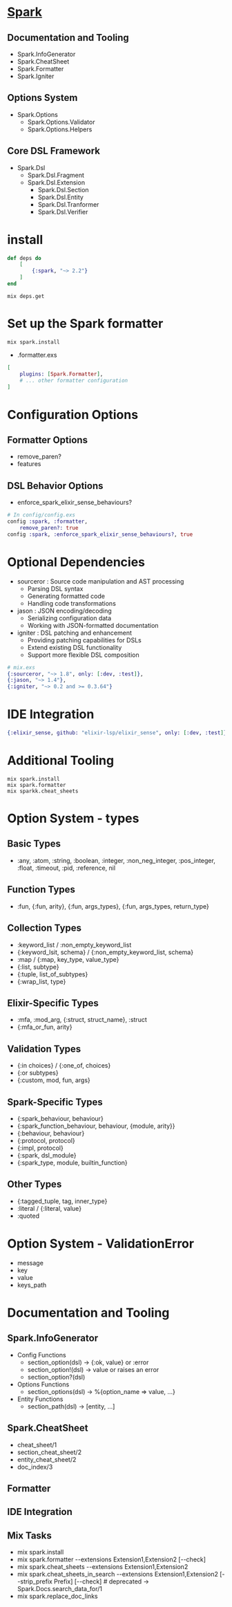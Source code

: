 ﻿# [Spark](https://deepwiki.com/ash-project/spark/1-spark-overview)
## Documentation and Tooling
- Spark.InfoGenerator
- Spark.CheatSheet
- Spark.Formatter
- Spark.Igniter
## Options System
- Spark.Options
    - Spark.Options.Validator
    - Spark.Options.Helpers
## Core DSL Framework    
- Spark.Dsl
    - Spark.Dsl.Fragment
    - Spark.Dsl.Extension
        - Spark.Dsl.Section
        - Spark.Dsl.Entity
        - Spark.Dsl.Tranformer
        - Spark.Dsl.Verifier
# install
```elixir
def deps do
    [
        {:spark, "~> 2.2"}
    ]
end
```

```shell
mix deps.get
```

# Set up the Spark formatter
```shell
mix spark.install
```
- .formatter.exs
```elixir
[
    plugins: [Spark.Formatter],
    # ... other formatter configuration
]
```

# Configuration Options
## Formatter Options
- remove_paren?
- features
## DSL Behavior Options
- enforce_spark_elixir_sense_behaviours?

```elixir
# In config/config.exs
config :spark, :formatter,
    remove_paren?: true
config :spark, :enforce_spark_elixir_sense_behaviours?, true    
```

# Optional Dependencies
- sourceror : Source code manipulation and AST processing
    - Parsing DSL syntax
    - Generating formatted code
    - Handling code transformations
- jason : JSON encoding/decoding
    - Serializing configuration data
    - Working with JSON-formatted documentation
- igniter : DSL patching and enhancement
    - Providing patching capabilities for DSLs
    - Extend existing DSL functionality
    - Support more flexible DSL composition
```elixir
# mix.exs
{:sourceror, "~> 1.8", only: [:dev, :test]},
{:jason, "~> 1.4"},
{:igniter, "~> 0.2 and >= 0.3.64"}
```

# IDE Integration
```elixir
{:elixir_sense, github: "elixir-lsp/elixir_sense", only: [:dev, :test]}
```

# Additional Tooling
```shell
mix spark.install
mix spark.formatter
mix sparkk.cheat_sheets
```

# Option System - types
## Basic Types
- :any, :atom, :string, :boolean, :integer, :non_neg_integer, :pos_integer, :float, :timeout, :pid, :reference, nil
## Function Types
- :fun, {:fun, arity}, {:fun, args_types}, {:fun, args_types, return_type}
## Collection Types
- :keyword_list / :non_empty_keyword_list
- {:keyword_lsit, schema} / {:non_empty_keyword_list, schema}
- :map / {:map, key_type, value_type}
- {:list, subtype}
- {:tuple, list_of_subtypes}
- {:wrap_list, type}
## Elixir-Specific Types
- :mfa, :mod_arg, {:struct, struct_name}, :struct
- {:mfa_or_fun, arity}
## Validation Types
- {:in choices} / {:one_of, choices}
- {:or subtypes}
- {:custom, mod, fun, args}
## Spark-Specific Types
- {:spark_behaviour, behaviour}
- {:spark_function_behaviour, behaviour, {module, arity}}
- {:behaviour, behaviour}
- {:protocol, protocol}
- {:impl, protocol}
- {:spark, dsl_module}
- {:spark_type, module, builtin_function}
## Other Types
- {:tagged_tuple, tag, inner_type}
- :literal / {:literal, value}
- :quoted

# Option System - ValidationError 
- message
- key
- value
- keys_path

# Documentation and Tooling
## Spark.InfoGenerator
- Config Functions
    - section_option(dsl) -> {:ok, value} or :error
    - section_option!(dsl) -> value or raises an error
    - section_option?(dsl)
- Options Functions
    - section_options(dsl) -> %{option_name => value, ...}
- Entity Functions
    - section_path(dsl) -> [entity, ...]
## Spark.CheatSheet
- cheat_sheet/1
- section_cheat_sheet/2
- entity_cheat_sheet/2
- doc_index/3
## Formatter
## IDE Integration
## Mix Tasks
- mix spark.install
- mix spark.formatter --extensions Extension1,Extension2 [--check]
- mix spark.cheat_sheets --extensions Extension1,Extension2
- mix spark.cheat_sheets_in_search --extensions Extension1,Extension2 [--strip_prefix Prefix] [--check] # deprecated -> Spark.Docs.search_data_for/1
- mix spark.replace_doc_links